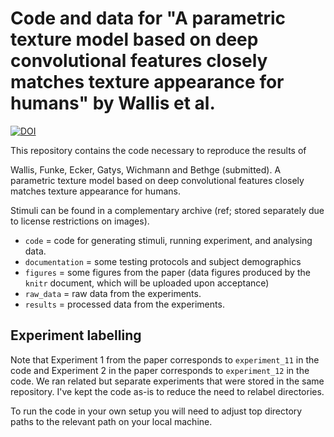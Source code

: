 # Code and data for "A parametric texture model based on deep convolutional features closely matches texture appearance for humans" by Wallis et al.

[![DOI](https://zenodo.org/badge/86071293.svg)](https://zenodo.org/badge/latestdoi/86071293)

This repository contains the code necessary to reproduce the results of 

Wallis, Funke, Ecker, Gatys, Wichmann and Bethge (submitted). A parametric texture model based on deep convolutional features closely matches texture appearance for humans. 

Stimuli can be found in a complementary archive (ref; stored separately due to license restrictions on images).

* `code` = code for generating stimuli, running experiment, and analysing data.
* `documentation` = some testing protocols and subject demographics
* `figures` = some figures from the paper (data figures produced by the `knitr` document, which will be uploaded upon acceptance)
* `raw_data` = raw data from the experiments.
* `results` = processed data from the experiments.

## Experiment labelling

Note that Experiment 1 from the paper corresponds to `experiment_11` in the code and Experiment 2 in the paper corresponds to `experiment_12` in the code. We ran related but separate experiments that were stored in the same repository. I've kept the code as-is to reduce the need to relabel directories.

To run the code in your own setup you will need to adjust top directory paths to the relevant path on your local machine.


